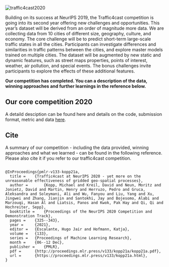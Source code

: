 ![traffic4cast2020](t4c20logo.png)


Building on its success at NeurIPS 2019, the Traffic4cast competition is going into its second year offering new challenges and opportunities. This year’s dataset will be derived from an order of magnitude more data. We are collecting data from 10 cities of different size, geography, culture, and economy. The core challenge will be to predict short-term large-scale traffic states in all the  cities. Participants can investigate differences and similarities in traffic patterns between the cities, and explore master models trained on multiple cities. The dataset will be augmented by new static and dynamic features, such as street maps properties, points of interest, weather, air pollution, and special events. The bonus challenges invite participants to explore the effects of these additional features.

**Our competition has completed. You can a description of the data, winning approaches and further learnings in the reference below.**

## Our core competition 2020

A detaild desciption can be found here and details on the code, submission format, metric and data [here](https://github.com/iarai/NeurIPS2020-traffic4cast/tree/master/core-competition).

## Cite
A summary of our competition - including the data provided, winning approaches and what we learned - can be found in the following reference. Please also
cite it if you refer to our traffic4cast competition.
```

@InProceedings{pmlr-v133-kopp21a,
  title = 	 {Traffic4cast at NeurIPS 2020 - yet more on the unreasonable effectiveness of gridded geo-spatial processes},
  author =       {Kopp, Michael and Kreil, David and Neun, Moritz and Jonietz, David and Martin, Henry and Herruzo, Pedro and Gruca, Aleksandra and Soleymani, Ali and Wu, Fanyou and Liu, Yang and Xu, Jingwei and Zhang, Jianjin and Santokhi, Jay and Bojesomo, Alabi and Marzouqi, Hasan Al and Liatsis, Panos and Kwok, Pak Hay and Qi, Qi and Hochreiter, Sepp},
  booktitle = 	 {Proceedings of the NeurIPS 2020 Competition and Demonstration Track},
  pages = 	 {325--343},
  year = 	 {2021},
  editor = 	 {Escalante, Hugo Jair and Hofmann, Katja},
  volume = 	 {133},
  series = 	 {Proceedings of Machine Learning Research},
  month = 	 {06--12 Dec},
  publisher =    {PMLR},
  pdf = 	 {http://proceedings.mlr.press/v133/kopp21a/kopp21a.pdf},
  url = 	 {https://proceedings.mlr.press/v133/kopp21a.html},
}

```


